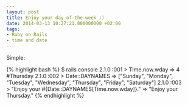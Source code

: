 ```yaml
---
layout: post
title: Enjoy your day-of-the-week :)
date: 2014-03-13 10:27:21.000000000 +02:00
tags:
- Ruby on Rails
- time and date
---
```


Simple:

{% highlight bash %}
$ rails console
2.1.0 :001 > Time.now.wday
  => 4   #Thursday
2.1.0 :002 > Date::DAYNAMES
  => ["Sunday", "Monday", "Tuesday", "Wednesday", "Thursday", "Friday", "Saturday"]
2.1.0 :003 > "Enjoy your #{Date::DAYNAMES[Time.now.wday]}."
  => "Enjoy your Thursday."
{% endhighlight %}